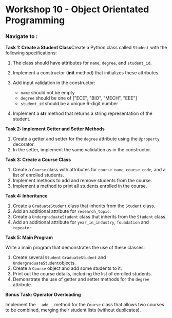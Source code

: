 # Workshop 10 - Object Orientated Programming

### Navigate to : 

**Task 1: Create a Student Class**Create a Python class called `Student` with the following specifications:

1.  The class should have attributes for `name`, `degree`, and `student_id`.
2.  Implement a constructor (**init** method) that initializes these attributes.
3.  Add input validation in the constructor:
    
    -   `name` should not be empty
    -   `degree` should be one of ["ECE", "BIO", "MECH", "EEE"]
    -   `student_id` should be a unique 6-digit number
    
4.  Implement a **str** method that returns a string representation of the student.

**Task 2: Implement Getter and Setter Methods**

1.  Create a getter and setter for the `degree` attribute using the `@property` decorator.
2.  In the setter, implement the same validation as in the constructor.

**Task 3: Create a Course Class**

1.  Create a `Course` class with attributes for `course_name`, `course_code`, and a list of enrolled students.
2.  Implement methods to add and remove students from the course.
3.  Implement a method to print all students enrolled in the course.

**Task 4: Inheritance**

1.  Create a `GraduateStudent` class that inherits from the `Student` class.
2.  Add an additional attribute for `research_topic`.
3.  Create a `UndergraduateStudent` class that inherits from the `Student` class. 
4. Add an additional attribute for `year_in_industry`, `foundation` and `repeater`


**Task 5: Main Program**

Write a main program that demonstrates the use of these classes:

1.  Create several `Student` `GraduateStudent` and `UndergraduateStudent`objects.
2.  Create a `Course` object and add some students to it.
3.  Print out the course details, including the list of enrolled students.
4.  Demonstrate the use of getter and setter methods for the `degree` attribute.

**Bonus Task: Operator Overloading**

Implement the `__add__` method for the `Course` class that allows two courses to be combined, merging their student lists (without duplicates).

